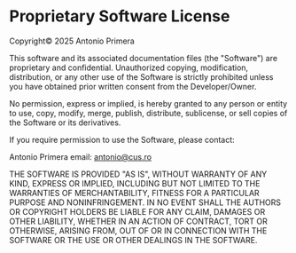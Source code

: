 # Proprietary Software License

Copyright© 2025 Antonio Primera

This software and its associated documentation files (the "Software") are proprietary and confidential. Unauthorized
copying, modification, distribution, or any other use of the Software is strictly prohibited unless you have obtained
prior written consent from the Developer/Owner.

No permission, express or implied, is hereby granted to any person or entity to use, copy, modify, merge, publish,
distribute, sublicense, or sell copies of the Software or its derivatives.

If you require permission to use the Software, please contact:

Antonio Primera
email: antonio@cus.ro

THE SOFTWARE IS PROVIDED "AS IS", WITHOUT WARRANTY OF ANY KIND, EXPRESS OR IMPLIED, INCLUDING BUT NOT LIMITED TO THE
WARRANTIES OF MERCHANTABILITY, FITNESS FOR A PARTICULAR PURPOSE AND NONINFRINGEMENT. IN NO EVENT SHALL THE AUTHORS OR
COPYRIGHT HOLDERS BE LIABLE FOR ANY CLAIM, DAMAGES OR OTHER LIABILITY, WHETHER IN AN ACTION OF CONTRACT, TORT OR
OTHERWISE, ARISING FROM, OUT OF OR IN CONNECTION WITH THE SOFTWARE OR THE USE OR OTHER DEALINGS IN THE SOFTWARE.
